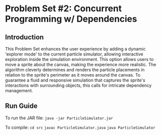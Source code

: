# Problem Set #2: Concurrent Programming w/ Dependencies

## Introduction

This Problem Set enhances the user experience by adding a dynamic 'explorer mode' to the current particle simulator, allowing interactive exploration inside the simulation environment. This option allows users to move a sprite about the canvas, making the experience more realistic. The algorithm cleverly determines and renders the particle placements in relation to the sprite's perimeter as it moves around the canvas. To guarantee a fluid and responsive simulation that captures the sprite's interactions with surrounding objects, this calls for intricate dependency management.

## Run Guide

To run the JAR file:
``` java -jar ParticleSimulator.jar ```

To compile:
``` cd src ```
``` javac ParticleSimulator.java ```
``` java ParticleSimulator ```
